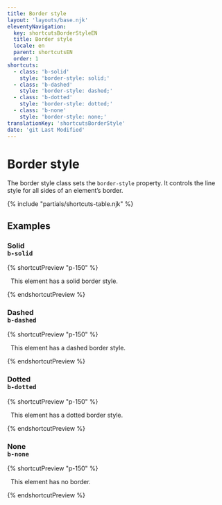 ```yaml
---
title: Border style
layout: 'layouts/base.njk'
eleventyNavigation:
  key: shortcutsBorderStyleEN
  title: Border style
  locale: en
  parent: shortcutsEN
  order: 1
shortcuts:
  - class: 'b-solid'
    style: 'border-style: solid;'
  - class: 'b-dashed'
    style: 'border-style: dashed;'
  - class: 'b-dotted'
    style: 'border-style: dotted;'
  - class: 'b-none'
    style: 'border-style: none;'
translationKey: 'shortcutsBorderStyle'
date: 'git Last Modified'
---
```


# Border style

The border style class sets the `border-style` property. It controls the line style for all sides of an element’s border.

{% include "partials/shortcuts-table.njk" %}

## Examples

### Solid<br/>`b-solid`

{% shortcutPreview "p-150" %}

<p class="b-md b-solid">
  This element has a solid border style.
</p>
{% endshortcutPreview %}

### Dashed<br/>`b-dashed`

{% shortcutPreview "p-150" %}

<p class="b-md b-dashed">
  This element has a dashed border style.
</p>
{% endshortcutPreview %}

### Dotted<br/>`b-dotted`

{% shortcutPreview "p-150" %}

<p class="b-md b-dotted">
  This element has a dotted border style.
</p>
{% endshortcutPreview %}

### None<br/>`b-none`

{% shortcutPreview "p-150" %}

<p class="b-md b-none">
  This element has no border.
</p>
{% endshortcutPreview %}
